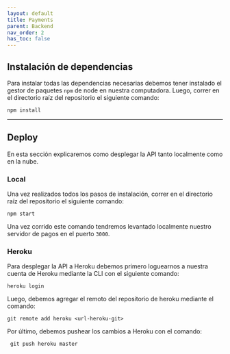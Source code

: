 ```yaml
---
layout: default
title: Payments
parent: Backend
nav_order: 2
has_toc: false
---
```


## Instalación de dependencias

Para instalar todas las dependencias necesarias debemos tener instalado el gestor de paquetes `npm` de node en nuestra computadora. Luego, correr en el directorio raíz del repositorio el siguiente comando:

```console
npm install
```

---

## Deploy

En esta sección explicaremos como desplegar la API tanto localmente como en la nube.

### Local

Una vez realizados todos los pasos de instalación, correr en el directorio raíz del repositorio el siguiente comando:

```console
npm start
```

Una vez corrido este comando tendremos levantado localmente nuestro servidor de pagos en el puerto `3000`.

### Heroku

Para desplegar la API a Heroku debemos primero loguearnos a nuestra cuenta de Heroku mediante la CLI con el siguiente comando:

```console
heroku login
``` 

Luego, debemos agregar el remoto del repositorio de heroku mediante el comando:

```console
git remote add heroku <url-heroku-git>
``` 

Por último, debemos pushear los cambios a Heroku con el comando:

```console
 git push heroku master
```